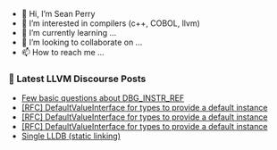- 👋 Hi, I’m Sean Perry
- 👀 I’m interested in compilers (c++, COBOL, llvm)
- 🌱 I’m currently learning ...
- 💞️ I’m looking to collaborate on ...
- 📫 How to reach me ...

<!---
s66perry/s66perry is a ✨ special ✨ repository because its `README.md` (this file) appears on your GitHub profile.
You can click the Preview link to take a look at your changes.
--->
### 📕 Latest LLVM Discourse Posts

<!-- DISCOURSE-LLVM:START -->
- [Few basic questions about DBG_INSTR_REF](https://discourse.llvm.org/t/few-basic-questions-about-dbg-instr-ref/70203#post_5)
- [[RFC] DefaultValueInterface for types to provide a default instance](https://discourse.llvm.org/t/rfc-defaultvalueinterface-for-types-to-provide-a-default-instance/70261#post_3)
- [[RFC] DefaultValueInterface for types to provide a default instance](https://discourse.llvm.org/t/rfc-defaultvalueinterface-for-types-to-provide-a-default-instance/70261#post_2)
- [[RFC] DefaultValueInterface for types to provide a default instance](https://discourse.llvm.org/t/rfc-defaultvalueinterface-for-types-to-provide-a-default-instance/70261#post_1)
- [Single LLDB &lpar;static linking&rpar;](https://discourse.llvm.org/t/single-lldb-static-linking/67719#post_15)
<!-- DISCOURSE-LLVM:END -->

